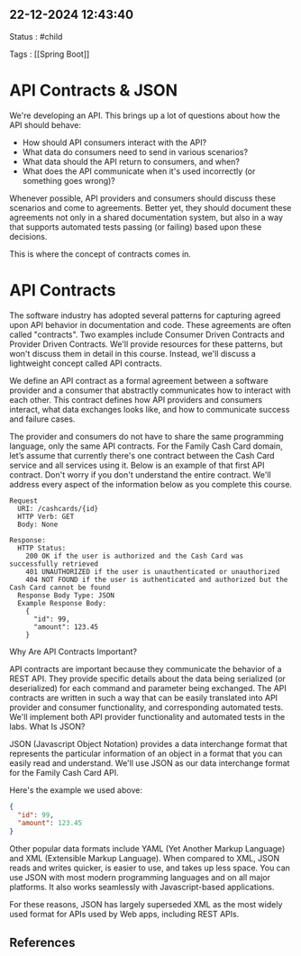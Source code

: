 22-12-2024 12:43:40
-
Status : #child 

Tags :  [[Spring Boot]] 
# API Contracts & JSON

We're developing an API. This brings up a lot of questions about how the API should behave:

- How should API consumers interact with the API?
- What data do consumers need to send in various scenarios?
-  What data should the API return to consumers, and when?
- What does the API communicate when it's used incorrectly (or something goes wrong)?

Whenever possible, API providers and consumers should discuss these scenarios and come to agreements. Better yet, they should document these agreements not only in a shared documentation system, but also in a way that supports automated tests passing (or failing) based upon these decisions.

This is where the concept of contracts comes in.
# API Contracts

The software industry has adopted several patterns for capturing agreed upon API behavior in documentation and code. These agreements are often called "contracts". Two examples include Consumer Driven Contracts and Provider Driven Contracts. We'll provide resources for these patterns, but won't discuss them in detail in this course. Instead, we'll discuss a lightweight concept called API contracts.

We define an API contract as a formal agreement between a software provider and a consumer that abstractly communicates how to interact with each other. This contract defines how API providers and consumers interact, what data exchanges looks like, and how to communicate success and failure cases.

The provider and consumers do not have to share the same programming language, only the same API contracts. For the Family Cash Card domain, let’s assume that currently there's one contract between the Cash Card service and all services using it. Below is an example of that first API contract. Don't worry if you don't understand the entire contract. We'll address every aspect of the information below as you complete this course.

```
Request
  URI: /cashcards/{id}
  HTTP Verb: GET
  Body: None

Response:
  HTTP Status:
    200 OK if the user is authorized and the Cash Card was successfully retrieved
    401 UNAUTHORIZED if the user is unauthenticated or unauthorized
    404 NOT FOUND if the user is authenticated and authorized but the Cash Card cannot be found
  Response Body Type: JSON
  Example Response Body:
    {
      "id": 99,
      "amount": 123.45
    }
```


Why Are API Contracts Important?

API contracts are important because they communicate the behavior of a REST API. They provide specific details about the data being serialized (or deserialized) for each command and parameter being exchanged. The API contracts are written in such a way that can be easily translated into API provider and consumer functionality, and corresponding automated tests. We'll implement both API provider functionality and automated tests in the labs.
What Is JSON?

JSON (Javascript Object Notation) provides a data interchange format that represents the particular information of an object in a format that you can easily read and understand. We'll use JSON as our data interchange format for the Family Cash Card API.

Here's the example we used above:

```JSON
{
  "id": 99,
  "amount": 123.45
}
```


Other popular data formats include YAML (Yet Another Markup Language) and XML (Extensible Markup Language). When compared to XML, JSON reads and writes quicker, is easier to use, and takes up less space. You can use JSON with most modern programming languages and on all major platforms. It also works seamlessly with Javascript-based applications.

For these reasons, JSON has largely superseded XML as the most widely used format for APIs used by Web apps, including REST APIs.

## References


